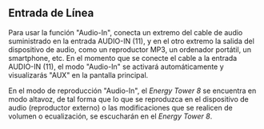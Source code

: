 ## Entrada de Línea

Para usar la función "Audio-In", conecta un extremo del cable de audio suministrado en la entrada AUDIO-IN (11), y en el otro extremo la salida del dispositivo de audio, como un reproductor MP3, un ordenador portátil, un smartphone, etc. En el momento que se conecte el cable a la entrada AUDIO-IN (11), el modo "Audio-In" se activará automáticamente y visualizarás "AUX" en la pantalla principal.

En el modo de reproducción "Audio-In", el *Energy Tower 8* se encuentra en modo altavoz, de tal forma que lo que se reproduzca en el dispositivo de audio (reproductor externo) o las modificaciones que se realicen de volumen o ecualización, se escucharán en el *Energy Tower 8*.
